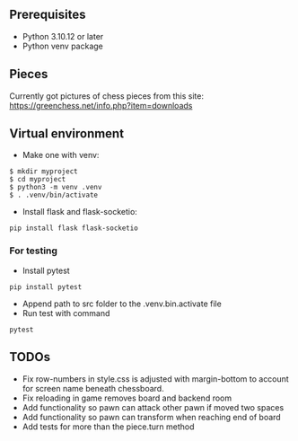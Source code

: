 ## Prerequisites
- Python 3.10.12 or later
- Python venv package

## Pieces
Currently got pictures of chess pieces from this site:
https://greenchess.net/info.php?item=downloads

## Virtual environment
- Make one with venv:
```
$ mkdir myproject
$ cd myproject
$ python3 -m venv .venv
$ . .venv/bin/activate
```

- Install flask and flask-socketio:
```
pip install flask flask-socketio
```

### For testing
- Install pytest
```
pip install pytest
```

- Append path to src folder to the .venv.bin.activate file
- Run test with command 
```
pytest
```

## TODOs
- Fix row-numbers in style.css is adjusted with margin-bottom to account for screen name beneath chessboard.
- Fix reloading in game removes board and backend room
- Add functionality so pawn can attack other pawn if moved two spaces
- Add functionality so pawn can transform when reaching end of board
- Add tests for more than the piece.turn method